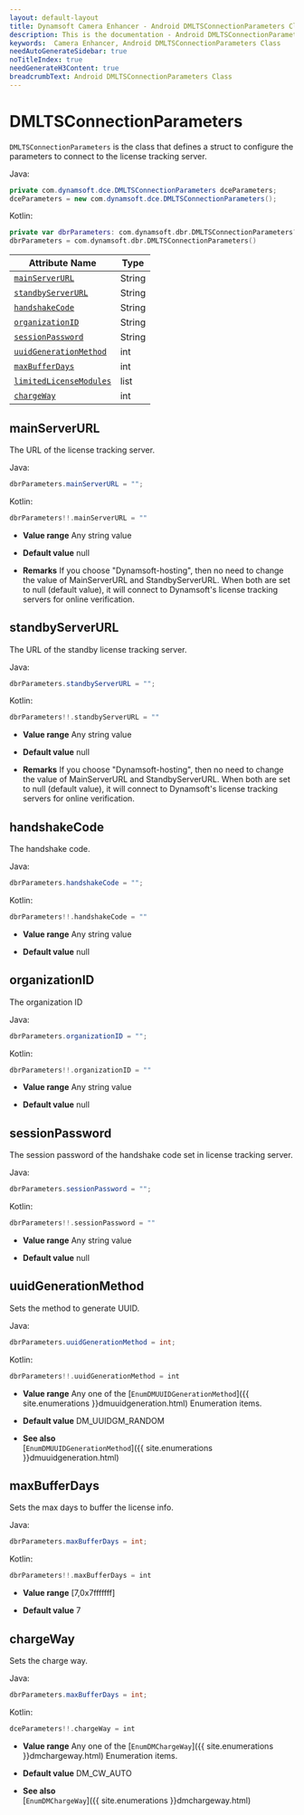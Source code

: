 ```yaml
---
layout: default-layout
title: Dynamsoft Camera Enhancer - Android DMLTSConnectionParameters Class
description: This is the documentation - Android DMLTSConnectionParameters Class page of Dynamsoft Camera Enhancer.
keywords:  Camera Enhancer, Android DMLTSConnectionParameters Class
needAutoGenerateSidebar: true
noTitleIndex: true
needGenerateH3Content: true
breadcrumbText: Android DMLTSConnectionParameters Class
---
```


# DMLTSConnectionParameters

`DMLTSConnectionParameters` is the class that defines a struct to configure the parameters to connect to the license tracking server.

Java:

```Java
private com.dynamsoft.dce.DMLTSConnectionParameters dceParameters;
dceParameters = new com.dynamsoft.dce.DMLTSConnectionParameters();
```

Kotlin:

```kotlin
private var dbrParameters: com.dynamsoft.dbr.DMLTSConnectionParameters? = null
dbrParameters = com.dynamsoft.dbr.DMLTSConnectionParameters()
```

| Attribute Name | Type |
|------|------|
| [`mainServerURL`](#mainserverurl) | String |
| [`standbyServerURL`](#standbyserverurl) | String |
| [`handshakeCode`](#handshakecode) | String |
| [`organizationID`](#organizationid) | String |
| [`sessionPassword`](#sessionpassword) | String |
| [`uuidGenerationMethod`](#uuidgenerationmethod) | int |
| [`maxBufferDays`](#maxbufferdays) | int |
| [`limitedLicenseModules`](#limitedlicensemodules) | list |
| [`chargeWay`](#chargeway) | int |

## mainServerURL

The URL of the license tracking server.

Java:

```java
dbrParameters.mainServerURL = "";
```

Kotlin:

```kotlin
dbrParameters!!.mainServerURL = ""
```

- **Value range**
    Any string value

- **Default value**
    null

- **Remarks**
    If you choose "Dynamsoft-hosting", then no need to change the value of MainServerURL and StandbyServerURL. When both are set to null (default value), it will connect to Dynamsoft's license tracking servers for online verification.

## standbyServerURL

The URL of the standby license tracking server.

Java:

```java
dbrParameters.standbyServerURL = "";
```

Kotlin:

```kotlin
dbrParameters!!.standbyServerURL = ""
```

- **Value range**
    Any string value

- **Default value**
    null

- **Remarks**
    If you choose "Dynamsoft-hosting", then no need to change the value of MainServerURL and StandbyServerURL. When both are set to null (default value), it will connect to Dynamsoft's license tracking servers for online verification.

## handshakeCode

The handshake code.

Java:

```java
dbrParameters.handshakeCode = "";
```

Kotlin:

```kotlin
dbrParameters!!.handshakeCode = ""
```

- **Value range**
    Any string value

- **Default value**
    null

## organizationID

The organization ID

Java:

```java
dbrParameters.organizationID = "";
```

Kotlin:

```kotlin
dbrParameters!!.organizationID = ""
```

- **Value range**
    Any string value

- **Default value**
    null

## sessionPassword

The session password of the handshake code set in license tracking server.

Java:

```java
dbrParameters.sessionPassword = "";
```

Kotlin:

```kotlin
dbrParameters!!.sessionPassword = ""
```

- **Value range**
    Any string value

- **Default value**
    null

## uuidGenerationMethod

Sets the method to generate UUID.

Java:

```java
dbrParameters.uuidGenerationMethod = int;
```

Kotlin:

```kotlin
dbrParameters!!.uuidGenerationMethod = int
```

- **Value range**
    Any one of the [`EnumDMUUIDGenerationMethod`]({{ site.enumerations }}dmuuidgeneration.html) Enumeration items.

- **Default value**
    DM_UUIDGM_RANDOM

- **See also**  
    [`EnumDMUUIDGenerationMethod`]({{ site.enumerations }}dmuuidgeneration.html)

## maxBufferDays

Sets the max days to buffer the license info.

Java:

```java
dbrParameters.maxBufferDays = int;
```

Kotlin:

```kotlin
dbrParameters!!.maxBufferDays = int
```

- **Value range**
    [7,0x7fffffff]  

- **Default value**
    7

## chargeWay

Sets the charge way.

Java:

```java
dbrParameters.maxBufferDays = int;
```

Kotlin:

```kotlin
dceParameters!!.chargeWay = int
```

- **Value range**
    Any one of the [`EnumDMChargeWay`]({{ site.enumerations }}dmchargeway.html) Enumeration items.

- **Default value**
    DM_CW_AUTO

- **See also**  
    [`EnumDMChargeWay`]({{ site.enumerations }}dmchargeway.html)
